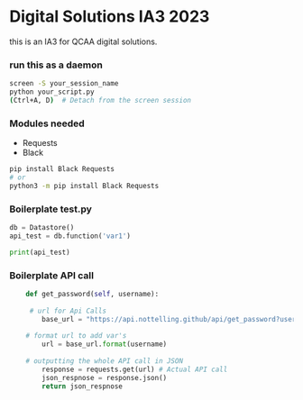 # Digital Solutions IA3 2023

this is an IA3 for QCAA digital solutions.

### run this as a daemon

```bash
screen -S your_session_name
python your_script.py
(Ctrl+A, D)  # Detach from the screen session
```

### Modules needed
- Requests
- Black
```bash
pip install Black Requests
# or
python3 -m pip install Black Requests
```
### Boilerplate test.py
```python
db = Datastore()
api_test = db.function('var1')

print(api_test)
```

### Boilerplate API call
```python
    def get_password(self, username):
     
     # url for Api Calls
        base_url = "https://api.nottelling.github/api/get_password?username={}"
    
    # format url to add var's
        url = base_url.format(username)
    
    # outputting the whole API call in JSON
        response = requests.get(url) # Actual API call
        json_respnose = response.json()
        return json_respnose
```